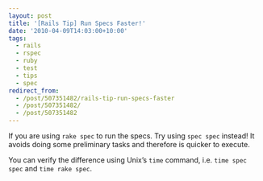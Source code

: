 ```yaml
---
layout: post
title: '[Rails Tip] Run Specs Faster!'
date: '2010-04-09T14:03:00+10:00'
tags:
  - rails
  - rspec
  - ruby
  - test
  - tips
  - spec
redirect_from:
  - /post/507351482/rails-tip-run-specs-faster
  - /post/507351482/
  - /post/507351482
---
```


If you are using `rake spec` to run the specs. Try using `spec spec` instead! It avoids doing some preliminary tasks and therefore is quicker to execute.

You can verify the difference using Unix’s `time` command, i.e. `time spec spec` and `time rake spec`.
